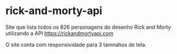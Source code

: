 # rick-and-morty-api
Site que lista todos os 826 personagens do desenho Rick and Morty utilizando a API https://rickandmortyapi.com

O site conta com responsividade para 3 tamnahos de tela.
